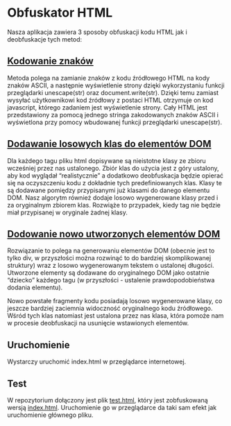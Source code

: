 # Obfuskator HTML

Nasza aplikacja zawiera 3 sposoby obfuskacji kodu HTML jak i deobfuskacje tych metod: 
## [Kodowanie znaków](obfuscator.js)

Metoda polega na zamianie znaków z kodu źródłowego HTML na kody znaków ASCII, a następnie wyświetlenie strony dzięki wykorzystaniu funkcji przeglądarki unescape(str) oraz document.write(str). Dzięki temu zamiast wysyłać użytkownikowi kod źródłowy z postaci HTML otrzymuje on kod javascript, którego zadaniem jest wyświetlenie strony. Cały HTML jest przedstawiony za pomocą jednego stringa zakodowanych znaków ASCII i wyświetlona przy pomocy wbudowanej funkcji przeglądarki unescape(str).

## [Dodawanie losowych klas do elementów DOM](randomClassNamesObfuscator.js)

Dla każdego tagu pliku html dopisywane są nieistotne klasy ze zbioru wcześniej przez nas ustalonego. Zbiór klas do użycia jest z góry ustalony, aby kod wyglądał “realistycznie” a dodatkowo deobfuskacja będzie opierać się na oczyszczeniu kodu z dokładnie tych predefiniowanych klas. Klasy te są dodawane pomiędzy przypisanymi już klasami do danego elementu DOM. Nasz algorytm również dodaje losowo wygenerowane klasy przed i za oryginalnym zbiorem  klas. Rozwiąże to przypadek, kiedy tag nie będzie miał przypisanej w oryginale żadnej klasy.

## [Dodowanie nowo utworzonych elementów DOM](randomContentObfuscator.js)

Rozwiązanie to polega na generowaniu elementów DOM (obecnie jest to tylko div, w przyszłości można rozwinąć to do bardziej skomplikowanej struktury) wraz z losowo wygenerowanym tekstem o ustalonej długości. Utworzone elementy są dodawane do oryginalnego DOM jako ostatnie “dziecko” każdego tagu (w przyszłości - ustalenie prawdopodobieństwa dodania elementu).

Nowo powstałe fragmenty kodu posiadają losowo wygenerowane klasy, co jeszcze bardziej zaciemnia widoczność oryginalnego kodu źródłowego. Wśród tych klas natomiast jest ustalona przez nas klasa, która pomoże nam w procesie deobfuskacji na usunięcie wstawionych elementów.


## Uruchomienie
Wystarczy uruchomić index.html w przeglądarce internetowej.

## Test
W repozytorium dołączony jest plik [test.html](test.html), który jest zobfuskowaną wersją [index.html](index.html). Uruchomienie go w przeglądarce da taki sam efekt jak uruchomienie głównego pliku.
